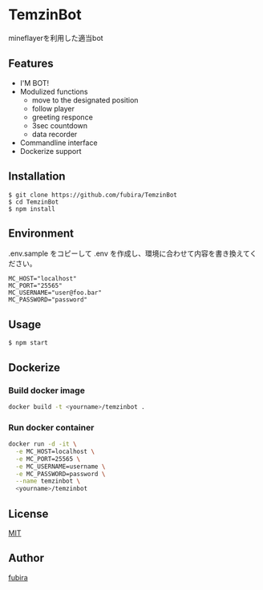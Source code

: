 TemzinBot
=========

mineflayerを利用した適当bot


## Features

  - I'M BOT!
  - Modulized functions
    - move to the designated position
    - follow player
    - greeting responce
    - 3sec countdown
    - data recorder
  - Commandline interface
  - Dockerize support

## Installation

    $ git clone https://github.com/fubira/TemzinBot
    $ cd TemzinBot
    $ npm install

## Environment

.env.sample をコピーして .env を作成し、環境に合わせて内容を書き換えてください。

```
MC_HOST="localhost"
MC_PORT="25565"
MC_USERNAME="user@foo.bar"
MC_PASSWORD="password"
```

## Usage

    $ npm start


## Dockerize

### Build docker image

```bash
docker build -t <yourname>/temzinbot .
```

### Run docker container

```bash
docker run -d -it \
  -e MC_HOST=localhost \
  -e MC_PORT=25565 \
  -e MC_USERNAME=username \
  -e MC_PASSWORD=password \
  --name temzinbot \
  <yourname>/temzinbot
```

## License

[MIT](https://github.com/fubira/TemzinBot/blob/master/LICENSE,md)

## Author

[fubira](https://github.com/fubira)

